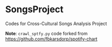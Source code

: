 # SongsProject
Codes for Cross-Cultural Songs Analysis Project 

**Note**: `crawl_sptfy.py` code forked from https://github.com/fbkarsdorp/spotify-chart
